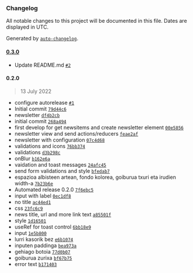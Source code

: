 ### Changelog

All notable changes to this project will be documented in this file. Dates are displayed in UTC.

Generated by [`auto-changelog`](https://github.com/CookPete/auto-changelog).

#### [0.3.0](https://github.com/codesyntax/volto-newsletter/compare/0.2.0...0.3.0)

- Update README.md [`#2`](https://github.com/codesyntax/volto-newsletter/pull/2)

#### 0.2.0

> 13 July 2022

- configure autorelease [`#1`](https://github.com/codesyntax/volto-newsletter/pull/1)
- Initial commit [`79d44c6`](https://github.com/codesyntax/volto-newsletter/commit/79d44c6045c04e65134366abb01153adc940aaa4)
- newsletter [`df4b2cb`](https://github.com/codesyntax/volto-newsletter/commit/df4b2cbdbe01fd9b0a8f5a57480154639eb24a48)
- initial commit [`268a494`](https://github.com/codesyntax/volto-newsletter/commit/268a4943729dd187b7f5380a1616e7fb55e42e0a)
- first develop for get newsitems and create newsletter element [`00e5856`](https://github.com/codesyntax/volto-newsletter/commit/00e58560a614478d9eba235b81e0d3fdaece9910)
- newsletter view and send actions/reducers [`feae2af`](https://github.com/codesyntax/volto-newsletter/commit/feae2af6ee51a752b446ccc8328e48cc78032373)
- newsletter with configuration [`07c4d68`](https://github.com/codesyntax/volto-newsletter/commit/07c4d688085634889e79767151bb704661d57529)
- validations and icons [`76bb374`](https://github.com/codesyntax/volto-newsletter/commit/76bb37417f96fcda136112572ee4754363e08625)
- validations [`d3b298c`](https://github.com/codesyntax/volto-newsletter/commit/d3b298c7bbaf504594b93b805ca04a8add7600db)
- onBlur [`b162e6a`](https://github.com/codesyntax/volto-newsletter/commit/b162e6aef2d465e3dff3a9f0b222ecbf7469bf20)
- vaidation and toast messages [`24afc45`](https://github.com/codesyntax/volto-newsletter/commit/24afc459e2c7c09ce3bfee160659aeb9aa062558)
- send form validations and style [`bfedab7`](https://github.com/codesyntax/volto-newsletter/commit/bfedab7952224cd87995f82febf4bfb3a0911fd4)
- espazioa albisteen artean, fondo kolorea, goiburua txuri eta irudien width-a [`7b23b6e`](https://github.com/codesyntax/volto-newsletter/commit/7b23b6e5dd3d7edb39bf0b7daf237b6d1a9c9b18)
- Automated release 0.2.0 [`7f6ebc5`](https://github.com/codesyntax/volto-newsletter/commit/7f6ebc58739c84be7e3a356b2e77bfec56edc26c)
- input with label [`0ec1df8`](https://github.com/codesyntax/volto-newsletter/commit/0ec1df85c2cf288a766b7eca7cccd2641c16be2c)
- no title [`ac44ed1`](https://github.com/codesyntax/volto-newsletter/commit/ac44ed1e7570cfe05a5443cc60139d145fd659d4)
- css [`23fc6c9`](https://github.com/codesyntax/volto-newsletter/commit/23fc6c9197fc758c572abbc703a17ce3a998e822)
- news title, url and more link text [`a85501f`](https://github.com/codesyntax/volto-newsletter/commit/a85501fcdcf811826199d3b994d638d4f0f1a682)
- style [`1d16501`](https://github.com/codesyntax/volto-newsletter/commit/1d16501cf101d871456d419cfd18aa1f013e54df)
- useRef for toast control [`6bb18e9`](https://github.com/codesyntax/volto-newsletter/commit/6bb18e9e30178e3b26bbd4f98d51a452a2a496e0)
- input [`1e5b800`](https://github.com/codesyntax/volto-newsletter/commit/1e5b800947d73b9b02bf25fcc34c7cb6311ee4fd)
- lurri kasorik bez [`e6b1074`](https://github.com/codesyntax/volto-newsletter/commit/e6b1074c60a86a513b9ba69704eb8a6bb43e6c12)
- inputen paddinga [`bea973a`](https://github.com/codesyntax/volto-newsletter/commit/bea973a26f9628e89555bb573d899f364c7b8f5f)
- gehiago botoia [`77d0b07`](https://github.com/codesyntax/volto-newsletter/commit/77d0b0783e599825c04bb06310fb385b38a57c85)
- goiburua zurixa [`bf67b75`](https://github.com/codesyntax/volto-newsletter/commit/bf67b759c89f8009fae0c6d028189032e66abad8)
- error text [`b171403`](https://github.com/codesyntax/volto-newsletter/commit/b171403e7cbbaf634f47e961c13d6f99935c1252)
